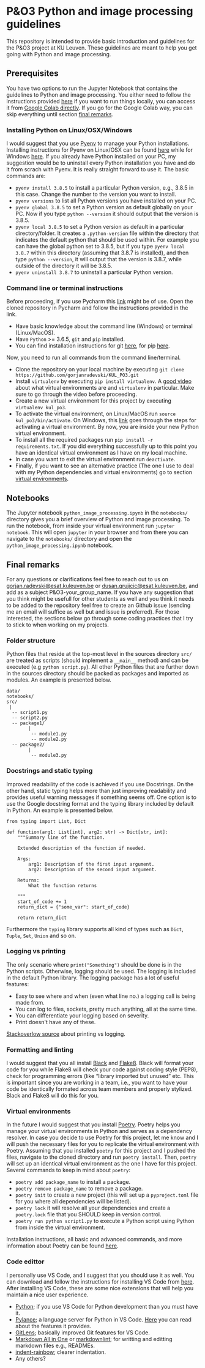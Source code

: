 # P&O3 Python and image processing guidelines

This repository is intended to provide basic introduction and guidelines for the P&O3 project at KU Leuven. These guidelines are meant to help you get going with Python and image processing.

## Prerequisites

You have two options to run the Jupyter Notebook that contains the guidelines to Python and image processing. You either need to follow the instructions provided [here](#Command-line-or-terminal-instructions) if you want to run things locally, you can access it from [Google Colab directly](https://colab.research.google.com/drive/1rBrwD5DPCKL7tMvH1ltowTVGNiCXW6zP). If you go for the Google Colab way, you can skip everything until section [final remarks](#Final-remarks).

### Installing Python on Linux/OSX/Windows

I would suggest that you use [Pyenv](https://github.com/pyenv/pyenv) to manage your Python installations. Installing instructions for Pyenv on Linux/OSX can be found [here](https://github.com/pyenv/pyenv) while for Windows [here](https://github.com/pyenv-win/pyenv-win). If you already have Python installed on your PC, my suggestion would be to uninstall every Python installation you have and do it from scrach with Pyenv. It is really straight forward to use it. The basic commands are:

- `pyenv install 3.8.5` to install a particular Python version, e.g., 3.8.5 in this case. Change the number to the version you want to install.
- `pyenv versions` to list all Python versions you have installed on your PC.
- `pyenv global 3.8.5` to set a Python version as default globally on your PC. Now if you type `python --version` it should output that the version is 3.8.5.
- `pyenv local 3.8.5` to set a Python version as default in a particular directory/folder. It creates a `.python-version` file within the directory that indicates the default python that should be used within. For example you can have the global python set to 3.8.5, but if you type `pyenv local 3.8.7` within this directory (assuming that 3.8.7 is installed), and then type `python --version`, it will output that the version is 3.8.7, while outside of the directory it will be 3.8.5.
- `pyenv uninstall 3.8.7` to uninstall a particular Python version.

### Command line or terminal instructions

Before proceeding, if you use Pycharm this [link](https://www.jetbrains.com/help/pycharm/managing-dependencies.html#configure-requirements) might be of use. Open the cloned repository in Pycharm and follow the instructions provided in the link.

- Have basic knowledge about the command line (Windows) or terminal (Linux/MacOS).
- Have `Python` >= 3.6.5, `git` and `pip` installed.
- You can find installation instructions for git [here](https://git-scm.com/download/win), for pip [here](https://phoenixnap.com/kb/install-pip-windows).

Now, you need to run all commands from the command line/terminal.

- Clone the repository on your local machine by executing `git clone https://github.com/gorjanradevski/KUL_PO3.git`
- Install `virtualenv` by executing `pip install virtualenv`. A [good video](https://www.youtube.com/watch?v=N5vscPTWKOk) about what virtual environments are and `virtualenv` in particular. Make sure to go through the video before proceeding.
- Create a new virtual environment for this project by executing `virtualenv kul_po3`.
- To activate the virtual environment, on Linux/MacOS run `source kul_po3/bin/activate`. On Windows, this [link](https://www.liquidweb.com/kb/how-to-setup-a-python-virtual-environment-on-windows-10/) goes through the steps for activating a virtual environment. By now, you are inside your new Python virtual environment.
- To install all the required packages run `pip install -r requirements.txt`. If you did everything successfully up to this point you have an identical virtual environment as I have on my local machine.
- In case you want to exit the virtual environment run `deactivate`.
- Finally, if you want to see an alternative practice (The one I use to deal with my Python dependencies and virtual environments) go to section [virtual environments](#Virtual-environments).

## Notebooks

The Jupyter notebook `python_image_processing.ipynb` in the `notebooks/` directory gives you a brief overview of Python and image processing. To run the notebook, from inside your virtual environment run `jupyter notebook`. This will open `jupyter` in your browser and from there you can navigate to the `notebooks/` directory and open the `python_image_processing.ipynb` notebook.

## Final remarks

For any questions or clarifications feel free to reach out to us on
[gorjan.radevski@esat.kuleuven.be](mailto:gorjan.radevski@esat.kuleuven.be) or [dusan.grujicic@esat.kuleuven.be](mailto:dusan.grujicic@esat.kuleuven.be), and add as a subject P&O3-your_group_name. If you have any suggestion that you think might be usefull for other students as well and you think it needs to be added to the repository feel free to create an Github issue (sending me an email will suffice as well but and issue is preferred). For those interested, the sections below go through some coding practices that I try to stick to when working on my projects.

### Folder structure

Python files that reside at the top-most level in the sources directory `src/` are treated as scripts (should implement a `__main__` method) and can be executed (e.g `python script.py`). All other Python files that are further down in the sources directory should be packed as packages and imported as modules. An example is presented below.

```
data/
notebooks/
src/
 |
  -- script1.py
  -- script2.py
  -- package1/
        |
         -- module1.py
         -- module2.py
  -- package2/
        |
         -- module3.py
```

### Docstrings and static typing

Improved readability of the code is achieved if you use Docstrings. On the other hand, static typing helps more than just improving readability and provides useful warning messages if something seems off. One option is to use the Google docstring format and the typing library included by default in Python. An example is presented below.

```
from typing import List, Dict

def function(arg1: List[int], arg2: str) -> Dict[str, int]:
    """Summary line of the function.

    Extended description of the function if needed.

    Args:
        arg1: Description of the first input argument.
        arg2: Description of the second input argument.

    Returns:
        What the function returns

    """
    start_of_code += 1
    return_dict = {"some_var": start_of_code}

    return return_dict
```

Furthermore the `typing` library supports all kind of types such as ```Dict```, ```Tuple```, ```Set```, ```Union``` and so on.

### Logging vs printing

The only scenario where ```print("Something")``` should be done is in the Python scripts. Otherwise, logging should be used. The logging is included in the default
Python library. The logging package has a lot of useful features:

- Easy to see where and when (even what line no.) a logging call is being made from.
- You can log to files, sockets, pretty much anything, all at the same time.
- You can differentiate your logging based on severity.
- Print doesn't have any of these.

[Stackoverlow source](https://stackoverflow.com/questions/6918493/in-python-why-use-logging-instead-of-print) about printing vs logging.

### Formatting and linting

I would suggest that you all install [Black](https://github.com/psf/black) and [Flake8](https://github.com/pycqa/flake8/). Black will format your code for you while Flake8 will check your code against coding style (PEP8), check for programming errors (like “library imported but unused” etc. This is important since you are working in a team, i.e., you want to have your code be identically formated across team members and properly stylized. Black and Flake8 will do this for you.

### Virtual environments

In the future I would suggest that you install [Poetry](https://python-poetry.org/). Poetry helps you manage your virtual environments in Python and serves as a dependency resolver. In case you decide to use Poetry for this project, let me know and I will push the necessary files for you to replicate the virtual environment with Poetry. Assuming that you installed `poetry` for this project and I pushed the files, navigate to the cloned directory and run `poetry install`. Then, `poetry` will set up an identical virtual environment as the one I have for this project. Several commands to keep in mind about `poetry`:

- `poetry add package_name` to install a package.
- `poetry remove package_name` to remove a package.
- `poetry init` to create a new project (this will set up a `pyproject.toml` file for you where all dependencies will be listed).
- `poetry lock` it will resolve all your dependencies and create a `poetry.lock` file that you SHOULD keep in version control.
- `poetry run python script1.py` to execute a Python script using Python from inside the virtual environment.

Installation instructions, all basic and advanced commands, and more information about Poetry can be found [here](https://python-poetry.org/docs/).

### Code edittor

I personally use VS Code, and I suggest that you should use it as well. You can download and follow the instructions for installing VS Code from [here](https://code.visualstudio.com/Download). After installing VS Code, these are some nice extensions that will help you maintain a nice user experience.

- [Python](https://marketplace.visualstudio.com/items?itemName=ms-python.python); if you use VS Code for Python development than you must have it.
- [Pylance](https://marketplace.visualstudio.com/items?itemName=ms-python.vscode-pylance); a language server for Python in VS Code. [Here](https://devblogs.microsoft.com/python/announcing-pylance-fast-feature-rich-language-support-for-python-in-visual-studio-code/) you can read about the features it provides.
- [GitLens](https://marketplace.visualstudio.com/items?itemName=eamodio.gitlens); basically improved Git features for VS Code.
- [Markdown All in One](https://marketplace.visualstudio.com/items?itemName=yzhang.markdown-all-in-one) or [markdownlint](https://marketplace.visualstudio.com/items?itemName=DavidAnson.vscode-markdownlint); for writting and editting markdown files e.g., READMEs.
- [indent-rainbow](https://marketplace.visualstudio.com/items?itemName=oderwat.indent-rainbow); clearer indentation.
- Any others?
